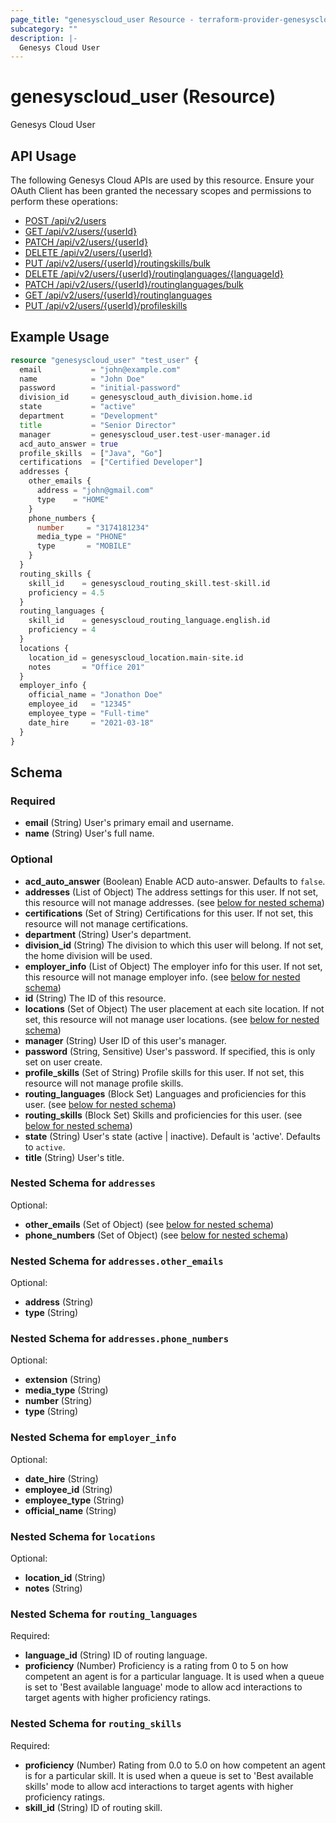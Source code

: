 ```yaml
---
page_title: "genesyscloud_user Resource - terraform-provider-genesyscloud"
subcategory: ""
description: |-
  Genesys Cloud User
---
```

# genesyscloud_user (Resource)

Genesys Cloud User

## API Usage
The following Genesys Cloud APIs are used by this resource. Ensure your OAuth Client has been granted the necessary scopes and permissions to perform these operations:

* [POST /api/v2/users](https://developer.mypurecloud.com/api/rest/v2/users/#post-api-v2-users)
* [GET /api/v2/users/{userId}](https://developer.mypurecloud.com/api/rest/v2/users/#get-api-v2-users--userId-)
* [PATCH /api/v2/users/{userId}](https://developer.mypurecloud.com/api/rest/v2/users/#patch-api-v2-users--userId-)
* [DELETE /api/v2/users/{userId}](https://developer.mypurecloud.com/api/rest/v2/users/#delete-api-v2-users--userId-)
* [PUT /api/v2/users/{userId}/routingskills/bulk](https://developer.mypurecloud.com/api/rest/v2/users/#put-api-v2-users--userId--routingskills-bulk)
* [DELETE /api/v2/users/{userId}/routinglanguages/{languageId}](https://developer.mypurecloud.com/api/rest/v2/users/#delete-api-v2-users--userId--routinglanguages--languageId-)
* [PATCH /api/v2/users/{userId}/routinglanguages/bulk](https://developer.mypurecloud.com/api/rest/v2/users/#patch-api-v2-users--userId--routinglanguages-bulk)
* [GET /api/v2/users/{userId}/routinglanguages](https://developer.mypurecloud.com/api/rest/v2/users/#get-api-v2-users--userId--routinglanguages)
* [PUT /api/v2/users/{userId}/profileskills](https://developer.mypurecloud.com/api/rest/v2/users/#put-api-v2-users--userId--profileskills)

## Example Usage

```terraform
resource "genesyscloud_user" "test_user" {
  email           = "john@example.com"
  name            = "John Doe"
  password        = "initial-password"
  division_id     = genesyscloud_auth_division.home.id
  state           = "active"
  department      = "Development"
  title           = "Senior Director"
  manager         = genesyscloud_user.test-user-manager.id
  acd_auto_answer = true
  profile_skills  = ["Java", "Go"]
  certifications  = ["Certified Developer"]
  addresses {
    other_emails {
      address = "john@gmail.com"
      type    = "HOME"
    }
    phone_numbers {
      number     = "3174181234"
      media_type = "PHONE"
      type       = "MOBILE"
    }
  }
  routing_skills {
    skill_id    = genesyscloud_routing_skill.test-skill.id
    proficiency = 4.5
  }
  routing_languages {
    skill_id    = genesyscloud_routing_language.english.id
    proficiency = 4
  }
  locations {
    location_id = genesyscloud_location.main-site.id
    notes       = "Office 201"
  }
  employer_info {
    official_name = "Jonathon Doe"
    employee_id   = "12345"
    employee_type = "Full-time"
    date_hire     = "2021-03-18"
  }
}
```

<!-- schema generated by tfplugindocs -->
## Schema

### Required

- **email** (String) User's primary email and username.
- **name** (String) User's full name.

### Optional

- **acd_auto_answer** (Boolean) Enable ACD auto-answer. Defaults to `false`.
- **addresses** (List of Object) The address settings for this user. If not set, this resource will not manage addresses. (see [below for nested schema](#nestedatt--addresses))
- **certifications** (Set of String) Certifications for this user. If not set, this resource will not manage certifications.
- **department** (String) User's department.
- **division_id** (String) The division to which this user will belong. If not set, the home division will be used.
- **employer_info** (List of Object) The employer info for this user. If not set, this resource will not manage employer info. (see [below for nested schema](#nestedatt--employer_info))
- **id** (String) The ID of this resource.
- **locations** (Set of Object) The user placement at each site location. If not set, this resource will not manage user locations. (see [below for nested schema](#nestedatt--locations))
- **manager** (String) User ID of this user's manager.
- **password** (String, Sensitive) User's password. If specified, this is only set on user create.
- **profile_skills** (Set of String) Profile skills for this user. If not set, this resource will not manage profile skills.
- **routing_languages** (Block Set) Languages and proficiencies for this user. (see [below for nested schema](#nestedblock--routing_languages))
- **routing_skills** (Block Set) Skills and proficiencies for this user. (see [below for nested schema](#nestedblock--routing_skills))
- **state** (String) User's state (active | inactive). Default is 'active'. Defaults to `active`.
- **title** (String) User's title.

<a id="nestedatt--addresses"></a>
### Nested Schema for `addresses`

Optional:

- **other_emails** (Set of Object) (see [below for nested schema](#nestedobjatt--addresses--other_emails))
- **phone_numbers** (Set of Object) (see [below for nested schema](#nestedobjatt--addresses--phone_numbers))

<a id="nestedobjatt--addresses--other_emails"></a>
### Nested Schema for `addresses.other_emails`

Optional:

- **address** (String)
- **type** (String)


<a id="nestedobjatt--addresses--phone_numbers"></a>
### Nested Schema for `addresses.phone_numbers`

Optional:

- **extension** (String)
- **media_type** (String)
- **number** (String)
- **type** (String)



<a id="nestedatt--employer_info"></a>
### Nested Schema for `employer_info`

Optional:

- **date_hire** (String)
- **employee_id** (String)
- **employee_type** (String)
- **official_name** (String)


<a id="nestedatt--locations"></a>
### Nested Schema for `locations`

Optional:

- **location_id** (String)
- **notes** (String)


<a id="nestedblock--routing_languages"></a>
### Nested Schema for `routing_languages`

Required:

- **language_id** (String) ID of routing language.
- **proficiency** (Number) Proficiency is a rating from 0 to 5 on how competent an agent is for a particular language. It is used when a queue is set to 'Best available language' mode to allow acd interactions to target agents with higher proficiency ratings.


<a id="nestedblock--routing_skills"></a>
### Nested Schema for `routing_skills`

Required:

- **proficiency** (Number) Rating from 0.0 to 5.0 on how competent an agent is for a particular skill. It is used when a queue is set to 'Best available skills' mode to allow acd interactions to target agents with higher proficiency ratings.
- **skill_id** (String) ID of routing skill.

